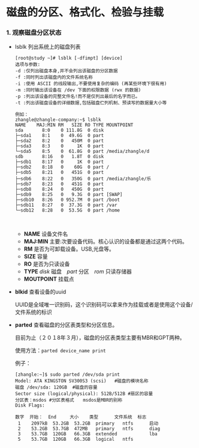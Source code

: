 # 磁盘的分区、格式化、检验与挂载

### 1. 观察磁盘分区状态

* lsblk 列出系统上的磁盘列表

  ```
  [root@study ~]# lsblk [-dfimpt] [device]
  选项与参数:
  -d :仅列出磁盘本身,并不会列出该磁盘的分区数据
  -f :同时列出该磁盘内的文件系统名称
  -i :使用 ASCII 的线段输出,不要使用复杂的编码 (再某些环境下很有用)
  -m :同时输出该设备在 /dev 下面的权限数据 (rwx 的数据)
  -p :列出该设备的完整文件名!而不是仅列出最后的名字而已。
  -t :列出该磁盘设备的详细数据,包括磁盘伫列机制、预读写的数据量大小等

  例如：
  zhangle@zhangle-company:~$ lsblk
  NAME    MAJ:MIN RM   SIZE RO TYPE MOUNTPOINT
  sda       8:0    0 111.8G  0 disk 
  ├─sda1    8:1    0  49.6G  0 part 
  ├─sda2    8:2    0   450M  0 part 
  ├─sda3    8:3    0     1K  0 part 
  └─sda5    8:5    0  61.8G  0 part /media/zhangle/d
  sdb       8:16   0   1.8T  0 disk 
  ├─sdb1    8:17   0     1K  0 part 
  ├─sdb2    8:18   0    60G  0 part /
  ├─sdb5    8:21   0   451G  0 part 
  ├─sdb6    8:22   0   350G  0 part /media/zhangle/乐
  ├─sdb7    8:23   0   451G  0 part 
  ├─sdb8    8:24   0   450G  0 part 
  ├─sdb9    8:25   0   9.3G  0 part [SWAP]
  ├─sdb10   8:26   0 952.7M  0 part /boot
  ├─sdb11   8:27   0  37.3G  0 part /var
  └─sdb12   8:28   0  53.5G  0 part /home

  ```

  ​

  * **NAME** 设备文件名
  * **MAJ:MIN** 主要:次要设备代码。核心认识的设备都是通过这两个代码。
  * **RM** 是否为可卸载设备。USB,光盘等。
  * **SIZE** 容量
  * **RO** 是否为只读设备
  * **TYPE**  *disk* 磁盘　*part* 分区　*rom* 只读存储器
  * **MOUTPOINT** 挂载点

* **blkid** 查看设备的uuid

  UUID是全域唯一识别码，这个识别码可以拿来作为挂载或者是使用这个设备/文件系统的标识

* **parted** 查看磁盘的分区表类型和分区信息。

  目前为止（２０１8年３月），磁盘的分区表类型主要有MBR和GPT两种。

  使用方法：`parted device_name print`

  例子：

  ```
  [zhangle:~]$ sudo parted /dev/sda print
  Model: ATA KINGSTON SV300S3 (scsi)   #磁盘的模块名称
  磁盘 /dev/sda: 120GB  #磁盘的容量
  Sector size (logical/physical): 512B/512B #扇区的容量
  分区表：msdos #分区表格式　　msdos是MBR的别称
  Disk Flags: 

  数字  开始：  End     大小    类型      文件系统  标志
   1    2097kB  53.2GB  53.2GB  primary   ntfs      启动
   2    53.2GB  53.7GB  472MB   primary   ntfs      diag
   3    53.7GB  120GB   66.3GB  extended            lba
   5    53.7GB  120GB   66.3GB  logical   ntfs

  ```

  ​

  ​

